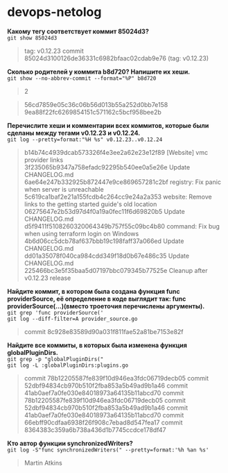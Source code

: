 # devops-netolog

**Какому тегу соответствует коммит 85024d3?**   
`git show 85024d3 
`
>tag: v0.12.23
commit 85024d3100126de36331c6982bfaac02cdab9e76 (tag: v0.12.23)

**Сколько родителей у коммита b8d720? Напишите их хеши.**  
`git show --no-abbrev-commit --format="%P" b8d720 ` 

>2

>56cd7859e05c36c06b56d013b55a252d0bb7e158  
9ea88f22fc6269854151c571162c5bcf958bee2b  


**Перечислите хеши и комментарии всех коммитов, которые были сделаны между тегами v0.12.23 и v0.12.24.**  
`git log --pretty=format:"%H %s" v0.12.23..v0.12.24 `

>b14b74c4939dcab573326f4e3ee2a62e23e12f89 [Website] vmc provider links  
3f235065b9347a758efadc92295b540ee0a5e26e Update CHANGELOG.md  
6ae64e247b332925b872447e9ce869657281c2bf registry: Fix panic when server is unreachable  
5c619ca1baf2e21a155fcdb4c264cc9e24a2a353 website: Remove links to the getting started guide's old location  
06275647e2b53d97d4f0a19a0fec11f6d69820b5 Update CHANGELOG.md  
d5f9411f5108260320064349b757f55c09bc4b80 command: Fix bug when using terraform login on Windows  
4b6d06cc5dcb78af637bbb19c198faff37a066ed Update CHANGELOG.md  
dd01a35078f040ca984cdd349f18d0b67e486c35 Update CHANGELOG.md  
225466bc3e5f35baa5d07197bbc079345b77525e Cleanup after v0.12.23 release

**Найдите коммит, в котором была создана функция func providerSource, её определение в коде выглядит так: func providerSource(...)(вместо троеточия перечислены аргументы).**  
`git grep 'func providerSource('  `  
`git log --diff-filter=A provider_source.go`

>commit 8c928e83589d90a031f811fae52a81be7153e82f

**Найдите все коммиты, в которых была изменена функция globalPluginDirs.**  
`git grep -p "globalPluginDirs("`  
`git log -L :globalPluginDirs:plugins.go`

>commit 78b12205587fe839f10d946ea3fdc06719decb05
commit 52dbf94834cb970b510f2fba853a5b49ad9b1a46 
commit 41ab0aef7a0fe030e84018973a64135b11abcd70
commit 78b12205587fe839f10d946ea3fdc06719decb05
commit 52dbf94834cb970b510f2fba853a5b49ad9b1a46
commit 41ab0aef7a0fe030e84018973a64135b11abcd70
commit 66ebff90cdfaa6938f26f908c7ebad8d547fea17
commit 8364383c359a6b738a436d1b7745ccdce178df47

**Кто автор функции synchronizedWriters?**  
`git log -S"func synchronizedWriters(" --pretty=format:'%h %an %s'  `

>Martin Atkins

